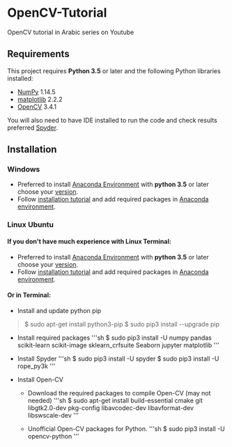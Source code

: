 # OpenCV-Tutorial
OpenCV tutorial in Arabic series on Youtube 
## Requirements
This project requires **Python 3.5** or later and the following Python libraries installed:

- [NumPy](http://www.numpy.org/) 1.14.5
- [matplotlib](http://matplotlib.org/) 2.2.2
- [OpenCV](https://opencv-python-tutroals.readthedocs.io/en/latest/index.html#) 3.4.1

You will also need to have IDE installed to run the code and check results preferred [Spyder](https://www.spyder-ide.org/).

## Installation
### Windows
 * Preferred to install [Anaconda Environment](https://www.anaconda.com/download/#windows) with **python 3.5** or later choose your [version](https://docs.anaconda.com/anaconda/packages/pkg-docs/).
 * Follow [installation tutorial](https://docs.anaconda.com/anaconda/navigator/) and add required packages in [Anaconda environment](https://docs.anaconda.com/anaconda/navigator/tutorials/manage-packages/).
### Linux Ubuntu
#### If you don't have much experience with Linux Terminal:
 * Preferred to install [Anaconda Environment](https://www.anaconda.com/download/#windows) with **python 3.5** or later choose your [version](https://docs.anaconda.com/anaconda/packages/pkg-docs/).
 * Follow [installation tutorial](https://docs.anaconda.com/anaconda/navigator/) and add required packages in [Anaconda environment](https://docs.anaconda.com/anaconda/navigator/tutorials/manage-packages/).
#### Or in Terminal:
 * Install and update python pip

>   $ sudo apt-get install python3-pip
    $ sudo pip3 install --upgrade pip
    
 * Install required packages
'''sh
    $ sudo pip3 install -U numpy pandas scikit-learn scikit-image sklearn_crfsuite Seaborn jupyter matplotlib
'''

 * Install Spyder
'''sh
    $ sudo pip3 install -U spyder
    $ sudo pip3 install -U rope_py3k
'''
 * Install Open-CV
     * Download the required packages to compile Open-CV (may not needed)
'''sh
    $ sudo apt-get install build-essential cmake git libgtk2.0-dev pkg-config libavcodec-dev libavformat-dev libswscale-dev
'''

    * Unofficial Open-CV packages for Python.
'''sh
    $ sudo pip3 install -U opencv-python
'''
